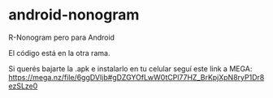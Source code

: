# android-nonogram
R-Nonogram pero para Android

El código está en la otra rama.

Si querés bajarte la .apk e instalarlo en tu celular seguí este link a MEGA: https://mega.nz/file/6ggDVIjb#gDZGYOfLwW0tCPl77HZ_BrKpjXpN8ryP1Dr8ezSLze0

